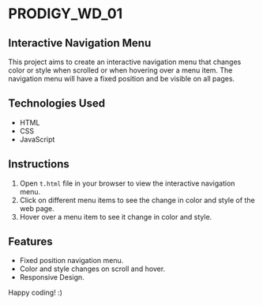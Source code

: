# PRODIGY_WD_01

## Interactive Navigation Menu

This project aims to create an interactive navigation menu that changes color or style when scrolled or when hovering over a menu item. The navigation menu will have a fixed position and be visible on all pages.

## Technologies Used

- HTML
- CSS
- JavaScript

## Instructions

1. Open `t.html` file in your browser to view the interactive navigation menu.
2. Click on different menu items to see the change in color and style of the web page.
3. Hover over a menu item to see it change in color and style.

## Features

- Fixed position navigation menu.
- Color and style changes on scroll and hover.
- Responsive Design.

Happy coding! :)

